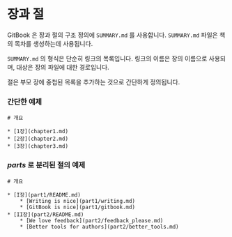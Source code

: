 # 장과 절

GitBook 은 장과 절의 구조 정의에 `SUMMARY.md` 를 사용합니다. `SUMMARY.md` 파일은 책의 목차를 생성하는데 사용됩니다.

`SUMMARY.md` 의 형식은 단순히 링크의 목록입니다. 링크의 이름은 장의 이름으로 사용되며, 대상은 장의 파일에 대한 경로입니다.

절은 부모 장에 중첩된 목록을 추가하는 것으로 간단하게 정의됩니다.

### 간단한 예제

```
# 개요

* [1장](chapter1.md)
* [2장](chapter2.md)
* [3장](chapter3.md)
```

### *parts* 로 분리된 절의 예제

```
# 개요

* [I장](part1/README.md)
    * [Writing is nice](part1/writing.md)
    * [GitBook is nice](part1/gitbook.md)
* [II장](part2/README.md)
    * [We love feedback](part2/feedback_please.md)
    * [Better tools for authors](part2/better_tools.md)
```

